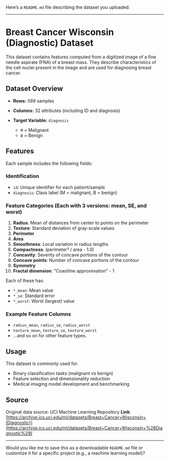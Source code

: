 Here’s a `README.md` file describing the dataset you uploaded:

---

# Breast Cancer Wisconsin (Diagnostic) Dataset

This dataset contains features computed from a digitized image of a fine needle aspirate (FNA) of a breast mass. They describe characteristics of the cell nuclei present in the image and are used for diagnosing breast cancer.

## Dataset Overview

* **Rows:** 569 samples
* **Columns:** 32 attributes (including ID and diagnosis)
* **Target Variable:** `diagnosis`

  * `M` = Malignant
  * `B` = Benign

## Features

Each sample includes the following fields:

### Identification

* `id`: Unique identifier for each patient/sample
* `diagnosis`: Class label (M = malignant, B = benign)

### Feature Categories (Each with 3 versions: mean, SE, and worst)

1. **Radius**: Mean of distances from center to points on the perimeter
2. **Texture**: Standard deviation of gray-scale values
3. **Perimeter**
4. **Area**
5. **Smoothness**: Local variation in radius lengths
6. **Compactness**: (perimeter² / area - 1.0)
7. **Concavity**: Severity of concave portions of the contour
8. **Concave points**: Number of concave portions of the contour
9. **Symmetry**
10. **Fractal dimension**: "Coastline approximation" - 1

Each of these has:

* `*_mean`: Mean value
* `*_se`: Standard error
* `*_worst`: Worst (largest) value

### Example Feature Columns

* `radius_mean`, `radius_se`, `radius_worst`
* `texture_mean`, `texture_se`, `texture_worst`
* ...and so on for other feature types.

## Usage

This dataset is commonly used for:

* Binary classification tasks (malignant vs benign)
* Feature selection and dimensionality reduction
* Medical imaging model development and benchmarking

## Source

Original data source: UCI Machine Learning Repository
**Link**: [https://archive.ics.uci.edu/ml/datasets/Breast+Cancer+Wisconsin+(Diagnostic)](https://archive.ics.uci.edu/ml/datasets/Breast+Cancer+Wisconsin+%28Diagnostic%29)

---

Would you like me to save this as a downloadable `README.md` file or customize it for a specific project (e.g., a machine learning model)?
